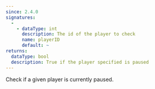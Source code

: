 ```yaml
---
since: 2.4.0
signatures:
  -
    - dataType: int
      description: The id of the player to check
      name: playerID
      default: ~
returns:
  dataType: bool
  description: True if the player specified is paused
---
```


Check if a given player is currently paused.
